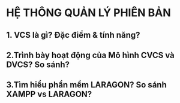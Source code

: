 # HỆ THÔNG QUẢN LÝ PHIÊN BẢN

## 1. VCS là gì? Đặc điểm & tính năng?

## 2.Trình bày hoạt động của Mô hình CVCS và DVCS? So sánh?

## 3.Tìm hiểu phần mềm LARAGON? So sánh XAMPP vs LARAGON?

